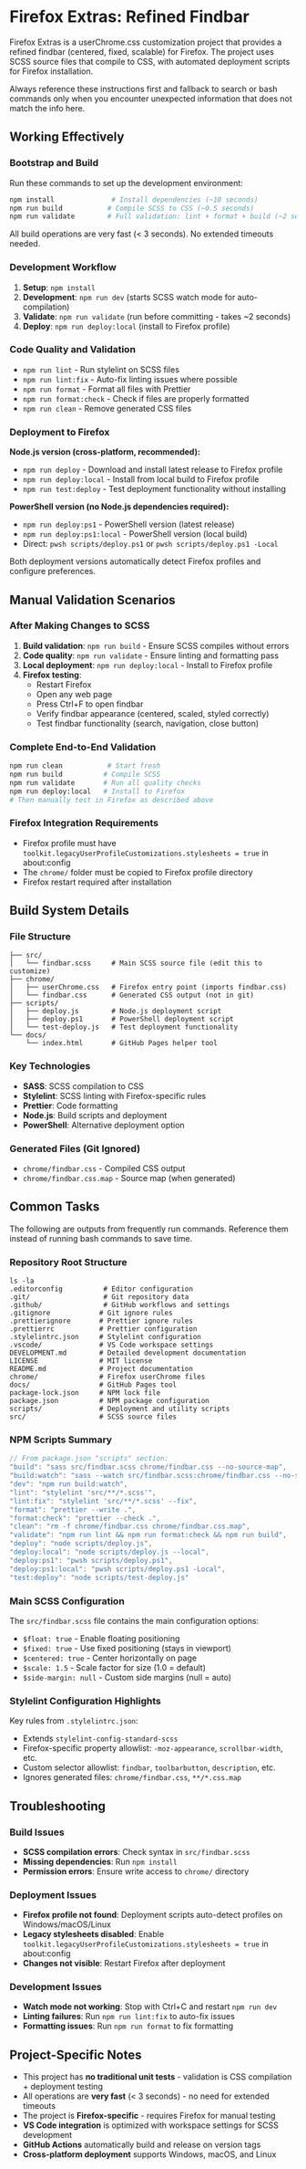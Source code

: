 # Firefox Extras: Refined Findbar

Firefox Extras is a userChrome.css customization project that provides a refined
findbar (centered, fixed, scalable) for Firefox. The project uses SCSS source
files that compile to CSS, with automated deployment scripts for Firefox
installation.

Always reference these instructions first and fallback to search or bash
commands only when you encounter unexpected information that does not match the
info here.

## Working Effectively

### Bootstrap and Build

Run these commands to set up the development environment:

```bash
npm install              # Install dependencies (~10 seconds)
npm run build           # Compile SCSS to CSS (~0.5 seconds)
npm run validate        # Full validation: lint + format + build (~2 seconds)
```

All build operations are very fast (< 3 seconds). No extended timeouts needed.

### Development Workflow

1. **Setup**: `npm install`
2. **Development**: `npm run dev` (starts SCSS watch mode for auto-compilation)
3. **Validate**: `npm run validate` (run before committing - takes ~2 seconds)
4. **Deploy**: `npm run deploy:local` (install to Firefox profile)

### Code Quality and Validation

- `npm run lint` - Run stylelint on SCSS files
- `npm run lint:fix` - Auto-fix linting issues where possible
- `npm run format` - Format all files with Prettier
- `npm run format:check` - Check if files are properly formatted
- `npm run clean` - Remove generated CSS files

### Deployment to Firefox

**Node.js version (cross-platform, recommended):**

- `npm run deploy` - Download and install latest release to Firefox profile
- `npm run deploy:local` - Install from local build to Firefox profile
- `npm run test:deploy` - Test deployment functionality without installing

**PowerShell version (no Node.js dependencies required):**

- `npm run deploy:ps1` - PowerShell version (latest release)
- `npm run deploy:ps1:local` - PowerShell version (local build)
- Direct: `pwsh scripts/deploy.ps1` or `pwsh scripts/deploy.ps1 -Local`

Both deployment versions automatically detect Firefox profiles and configure
preferences.

## Manual Validation Scenarios

### After Making Changes to SCSS

1. **Build validation**: `npm run build` - Ensure SCSS compiles without errors
2. **Code quality**: `npm run validate` - Ensure linting and formatting pass
3. **Local deployment**: `npm run deploy:local` - Install to Firefox profile
4. **Firefox testing**:
   - Restart Firefox
   - Open any web page
   - Press Ctrl+F to open findbar
   - Verify findbar appearance (centered, scaled, styled correctly)
   - Test findbar functionality (search, navigation, close button)

### Complete End-to-End Validation

```bash
npm run clean           # Start fresh
npm run build          # Compile SCSS
npm run validate       # Run all quality checks
npm run deploy:local   # Install to Firefox
# Then manually test in Firefox as described above
```

### Firefox Integration Requirements

- Firefox profile must have
  `toolkit.legacyUserProfileCustomizations.stylesheets = true` in about:config
- The `chrome/` folder must be copied to Firefox profile directory
- Firefox restart required after installation

## Build System Details

### File Structure

```
├── src/
│   └── findbar.scss     # Main SCSS source file (edit this to customize)
├── chrome/
│   ├── userChrome.css   # Firefox entry point (imports findbar.css)
│   └── findbar.css      # Generated CSS output (not in git)
├── scripts/
│   ├── deploy.js        # Node.js deployment script
│   ├── deploy.ps1       # PowerShell deployment script
│   └── test-deploy.js   # Test deployment functionality
└── docs/
    └── index.html       # GitHub Pages helper tool
```

### Key Technologies

- **SASS**: SCSS compilation to CSS
- **Stylelint**: SCSS linting with Firefox-specific rules
- **Prettier**: Code formatting
- **Node.js**: Build scripts and deployment
- **PowerShell**: Alternative deployment option

### Generated Files (Git Ignored)

- `chrome/findbar.css` - Compiled CSS output
- `chrome/findbar.css.map` - Source map (when generated)

## Common Tasks

The following are outputs from frequently run commands. Reference them instead
of running bash commands to save time.

### Repository Root Structure

```
ls -la
.editorconfig          # Editor configuration
.git/                  # Git repository data
.github/               # GitHub workflows and settings
.gitignore            # Git ignore rules
.prettierignore       # Prettier ignore rules
.prettierrc           # Prettier configuration
.stylelintrc.json     # Stylelint configuration
.vscode/              # VS Code workspace settings
DEVELOPMENT.md        # Detailed development documentation
LICENSE               # MIT license
README.md             # Project documentation
chrome/               # Firefox userChrome files
docs/                 # GitHub Pages tool
package-lock.json     # NPM lock file
package.json          # NPM package configuration
scripts/              # Deployment and utility scripts
src/                  # SCSS source files
```

### NPM Scripts Summary

```javascript
// From package.json "scripts" section:
"build": "sass src/findbar.scss chrome/findbar.css --no-source-map",
"build:watch": "sass --watch src/findbar.scss:chrome/findbar.css --no-source-map",
"dev": "npm run build:watch",
"lint": "stylelint 'src/**/*.scss'",
"lint:fix": "stylelint 'src/**/*.scss' --fix",
"format": "prettier --write .",
"format:check": "prettier --check .",
"clean": "rm -f chrome/findbar.css chrome/findbar.css.map",
"validate": "npm run lint && npm run format:check && npm run build",
"deploy": "node scripts/deploy.js",
"deploy:local": "node scripts/deploy.js --local",
"deploy:ps1": "pwsh scripts/deploy.ps1",
"deploy:ps1:local": "pwsh scripts/deploy.ps1 -Local",
"test:deploy": "node scripts/test-deploy.js"
```

### Main SCSS Configuration

The `src/findbar.scss` file contains the main configuration options:

- `$float: true` - Enable floating positioning
- `$fixed: true` - Use fixed positioning (stays in viewport)
- `$centered: true` - Center horizontally on page
- `$scale: 1.5` - Scale factor for size (1.0 = default)
- `$side-margin: null` - Custom side margins (null = auto)

### Stylelint Configuration Highlights

Key rules from `.stylelintrc.json`:

- Extends `stylelint-config-standard-scss`
- Firefox-specific property allowlist: `-moz-appearance`, `scrollbar-width`,
  etc.
- Custom selector allowlist: `findbar`, `toolbarbutton`, `description`, etc.
- Ignores generated files: `chrome/findbar.css`, `**/*.css.map`

## Troubleshooting

### Build Issues

- **SCSS compilation errors**: Check syntax in `src/findbar.scss`
- **Missing dependencies**: Run `npm install`
- **Permission errors**: Ensure write access to `chrome/` directory

### Deployment Issues

- **Firefox profile not found**: Deployment scripts auto-detect profiles on
  Windows/macOS/Linux
- **Legacy stylesheets disabled**: Enable
  `toolkit.legacyUserProfileCustomizations.stylesheets = true` in about:config
- **Changes not visible**: Restart Firefox after deployment

### Development Issues

- **Watch mode not working**: Stop with Ctrl+C and restart `npm run dev`
- **Linting failures**: Run `npm run lint:fix` to auto-fix issues
- **Formatting issues**: Run `npm run format` to fix formatting

## Project-Specific Notes

- This project has **no traditional unit tests** - validation is CSS
  compilation + deployment testing
- All operations are **very fast** (< 3 seconds) - no need for extended timeouts
- The project is **Firefox-specific** - requires Firefox for manual testing
- **VS Code integration** is optimized with workspace settings for SCSS
  development
- **GitHub Actions** automatically build and release on version tags
- **Cross-platform deployment** supports Windows, macOS, and Linux

